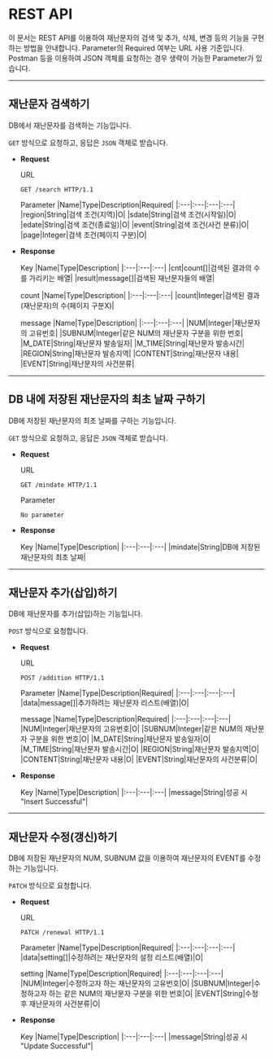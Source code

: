 # REST API

이 문서는 REST API를 이용하여 재난문자의 검색 및 추가, 삭제, 변경 등의 기능을 구현하는 방법을 안내합니다. Parameter의 Required 여부는 URL 사용 기준입니다. Postman 등을 이용하여 JSON 객체를 요청하는 경우 생략이 가능한 Parameter가 있습니다.

---
## 재난문자 검색하기

DB에서 재난문자를 검색하는 기능입니다.

`GET` 방식으로 요청하고, 응답은 `JSON` 객체로 받습니다.

- **Request**
    
    URL
    ```http
    GET /search HTTP/1.1
    ```
    
    Parameter
    |Name|Type|Description|Required|
    |:---|:---|:---|:---|
    |region|String|검색 조건(지역)|O|
    |sdate|String|검색 조건(시작일)|O|
    |edate|String|검색 조건(종료일)|O|
    |event|String|검색 조건(사건 분류)|O|
    |page|Integer|검색 조건(페이지 구분)|O|
    
- **Response**

    Key
    |Name|Type|Description|
    |:---|:---|:---|
    |cnt|count[]|검색된 결과의 수를 가리키는 배열|
    |result|message[]|검색된 재난문자들의 배열|
    
    count
    |Name|Type|Description|
    |:---|:---|:---|
    |count|Integer|검색된 결과(재난문자)의 수(페이지 구분X)|
    
    message
    |Name|Type|Description|
    |:---|:---|:---|
    |NUM|Integer|재난문자의 고유번호|
    |SUBNUM|Integer|같은 NUM의 재난문자 구분을 위한 번호|
    |M_DATE|String|재난문자 발송일자|
    |M_TIME|String|재난문자 발송시간|
    |REGION|String|재난문자 발송지역|
    |CONTENT|String|재난문자 내용|
    |EVENT|String|재난문자의 사건분류|


---
## DB 내에 저장된 재난문자의 최초 날짜 구하기

DB에 저장된 재난문자의 최초 날짜를 구하는 기능입니다.

`GET` 방식으로 요청하고, 응답은 `JSON` 객체로 받습니다.

- **Request**
    
    URL
    ```http
    GET /mindate HTTP/1.1
    ```
    
    Parameter
    
    `No parameter`
    
- **Response**

    Key
    |Name|Type|Description|
    |:---|:---|:---|
    |mindate|String|DB에 저장된 재난문자의 최초 날짜|


---
## 재난문자 추가(삽입)하기

DB에 재난문자를 추가(삽입)하는 기능입니다.

`POST` 방식으로 요청합니다.

- **Request**

    URL
    ```http
    POST /addition HTTP/1.1
    ```

    Parameter
    |Name|Type|Description|Required|
    |:---|:---|:---|:---|
    |data|message[]|추가하려는 재난문자 리스트(배열)|O|
    
    message
    |Name|Type|Description|Required|
    |:---|:---|:---|:---|
    |NUM|Integer|재난문자의 고유번호|O|
    |SUBNUM|Integer|같은 NUM의 재난문자 구분을 위한 번호|O|
    |M_DATE|String|재난문자 발송일자|O|
    |M_TIME|String|재난문자 발송시간|O|
    |REGION|String|재난문자 발송지역|O|
    |CONTENT|String|재난문자 내용|O|
    |EVENT|String|재난문자의 사건분류|O|
    
- **Response**

    Key
    |Name|Type|Description|
    |:---|:---|:---|
    |message|String|성공 시 "Insert Successful"|
    
---
## 재난문자 수정(갱신)하기

DB에 저장된 재난문자의 NUM, SUBNUM 값을 이용하여 재난문자의 EVENT를 수정하는 기능입니다.

`PATCH` 방식으로 요청합니다.

- **Request**

    URL
    ```http
    PATCH /renewal HTTP/1.1
    ```

    Parameter
    |Name|Type|Description|Required|
    |:---|:---|:---|:---|
    |data|setting[]|수정하려는 재난문자의 설정 리스트(배열)|O|
    
    setting
    |Name|Type|Description|Required|
    |:---|:---|:---|:---|
    |NUM|Integer|수정하고자 하는 재난문자의 고유번호|O|
    |SUBNUM|Integer|수정하고자 하는 같은 NUM의 재난문자 구분을 위한 번호|O|
    |EVENT|String|수정 후 재난문자의 사건분류|O|
    
- **Response**

    Key
    |Name|Type|Description|
    |:---|:---|:---|
    |message|String|성공 시 "Update Successful"|

